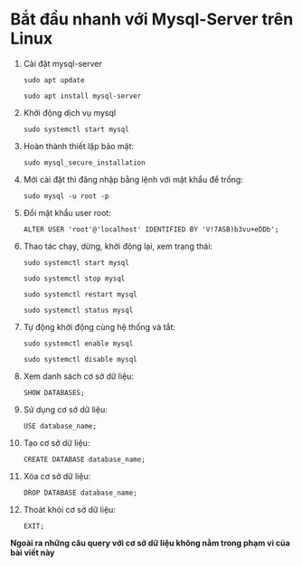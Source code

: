 
<h1>Bắt đầu nhanh với Mysql-Server trên Linux</h1>

1. Cài đặt mysql-server

       sudo apt update
    
       sudo apt install mysql-server

3. Khởi động dịch vụ mysql

       sudo systemctl start mysql


4. Hoàn thành thiết lập bảo mật:

       sudo mysql_secure_installation


5. Mới cài đặt thì đăng nhập bằng lệnh với mật khẩu để trống:

       sudo mysql -u root -p

6. Đổi mật khẩu user root:

       ALTER USER 'root'@'localhost' IDENTIFIED BY 'V!7ASB)b3vu+eDDb';

7. Thao tác chạy, dừng, khởi động lại, xem trạng thái:

       sudo systemctl start mysql

       sudo systemctl stop mysql

       sudo systemctl restart mysql

       sudo systemctl status mysql

8. Tự động khởi động cùng hệ thống và tắt:

       sudo systemctl enable mysql

       sudo systemctl disable mysql

9. Xem danh sách cơ sở dữ liệu:

       SHOW DATABASES;

10. Sử dụng cơ sở dữ liệu:

        USE database_name;

11. Tạo cơ sở dữ liệu:

        CREATE DATABASE database_name;

12. Xóa cơ sở dữ liệu:

        DROP DATABASE database_name;

13. Thoát khỏi cơ sở dữ liệu:

        EXIT;

**Ngoài ra những câu query với cơ sở dữ liệu không nằm trong phạm vi của bài viết này**
